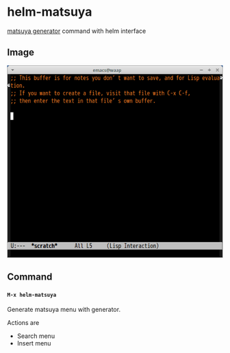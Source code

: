 # helm-matsuya

[matsuya generator](https://github.com/toshia/matsuya-generator-ruby) command with helm interface

## Image

![helm-matsuya](image/helm-matsuya.gif)


## Command

#### `M-x helm-matsuya`

Generate matsuya menu with generator.

Actions are
- Search menu
- Insert menu
